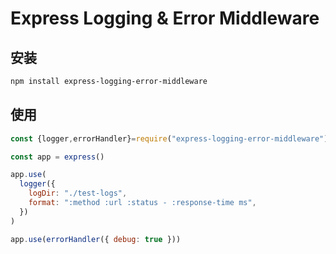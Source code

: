 # Express Logging & Error Middleware

## 安装
```bash
npm install express-logging-error-middleware
```
## 使用

```js
const {logger,errorHandler}=require("express-logging-error-middleware")

const app = express()

app.use(
  logger({
    logDir: "./test-logs",
    format: ":method :url :status - :response-time ms",
  })
)

app.use(errorHandler({ debug: true }))
```